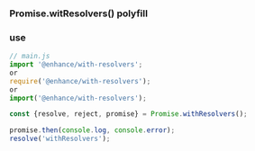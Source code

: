 
### Promise.witResolvers() polyfill
### use
```js
// main.js
import '@enhance/with-resolvers';
or 
require('@enhance/with-resolvers');
or
import('@enhance/with-resolvers');

const {resolve, reject, promise} = Promise.withResolvers();

promise.then(console.log, console.error);
resolve('withResolvers');
```